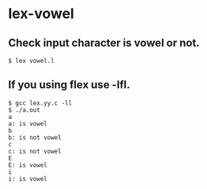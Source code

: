 
# lex-vowel


## Check input character is vowel or not.

```
$ lex vowel.l
```

## If you using flex use -lfl.
```
$ gcc lex.yy.c -ll
$ ./a.out
a
a: is vowel
b
b: is not vowel
c
c: is not vowel
E
E: is vowel
i
i: is vowel
```

